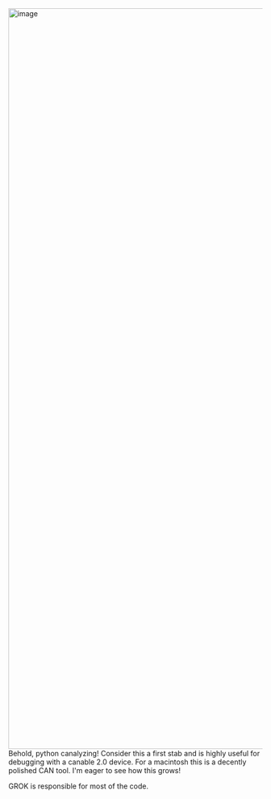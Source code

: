 <img width="1470" alt="image" src="https://github.com/user-attachments/assets/f9cc0562-d78b-4dac-ada0-86a779bca123" />
Behold, python canalyzing!
Consider this a first stab and is highly useful for debugging with a canable 2.0 device.  For a macintosh this is a decently polished CAN tool.
I'm eager to see how this grows!

GROK is responsible for most of the code.
